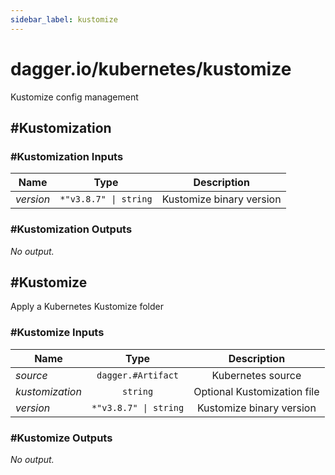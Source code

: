 ```yaml
---
sidebar_label: kustomize
---
```


# dagger.io/kubernetes/kustomize

Kustomize config management

## #Kustomization

### #Kustomization Inputs

| Name             | Type                     | Description                |
| -------------    |:-------------:           |:-------------:             |
|*version*         | `*"v3.8.7" \| string`    |Kustomize binary version    |

### #Kustomization Outputs

_No output._

## #Kustomize

Apply a Kubernetes Kustomize folder

### #Kustomize Inputs

| Name              | Type                     | Description                   |
| -------------     |:-------------:           |:-------------:                |
|*source*           | `dagger.#Artifact`       |Kubernetes source              |
|*kustomization*    | `string`                 |Optional Kustomization file    |
|*version*          | `*"v3.8.7" \| string`    |Kustomize binary version       |

### #Kustomize Outputs

_No output._
